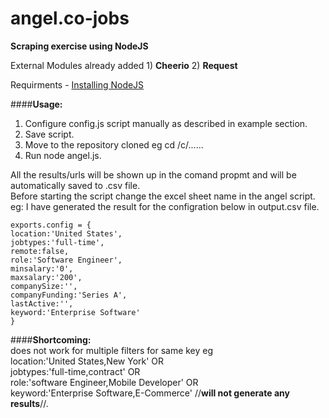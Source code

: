 angel.co-jobs
=============

**Scraping exercise using NodeJS**

External Modules already added 1) **Cheerio** 2) **Request**

Requirments -  [Installing NodeJS](http://nodejs.org/download/) 



####**Usage:**

    
1. Configure config.js script manually as described in example section.    
2. Save script.  
3. Move to the repository cloned eg cd /c/...... 
4. Run node angel.js.

All the results/urls will be shown up in the comand propmt and will be automatically saved to .csv file.    
Before starting the script change the excel sheet name in the angel script.    
eg: I have generated the result for the configration below in output.csv file.

```
exports.config = {
location:'United States',
jobtypes:'full-time', 
remote:false,
role:'Software Engineer',
minsalary:'0',
maxsalary:'200',
companySize:'',
companyFunding:'Series A',
lastActive:'',
keyword:'Enterprise Software'
}

```
####**Shortcoming:**    
does not work for multiple filters for same key eg     
location:'United States,New York' OR    
jobtypes:'full-time,contract' OR    
role:'software Engineer,Mobile Developer' OR    
keyword:'Enterprise Software,E-Commerce' //**will not generate any results**//.



 



